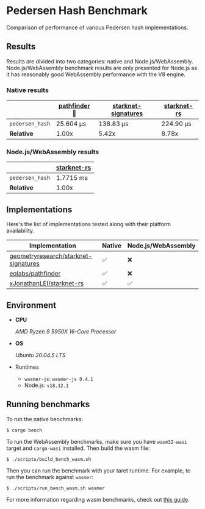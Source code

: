 # Pedersen Hash Benchmark

Comparison of performance of various Pedersen hash implementations.

## Results

Results are divided into two categories: native and Node.js/WebAssembly. Node.js/WebAssembly benchmark results are only presented for Node.js as it has reasonably good WebAssembly performance with the V8 engine.

### Native results

|                 | [pathfinder](https://github.com/eqlabs/pathfinder) :crown: | [starknet-signatures](https://github.com/geometryresearch/starknet-signatures) | [starknet-rs](https://github.com/xJonathanLEI/starknet-rs) |
| --------------- | ---------------------------------------------------------- | ------------------------------------------------------------------------------ | ---------------------------------------------------------- |
| `pedersen_hash` | 25.604 µs                                                  | 138.83 µs                                                                      | 224.90 µs                                                  |
| **Relative**    | 1.00x                                                      | 5.42x                                                                          | 8.78x                                                      |

### Node.js/WebAssembly results

|                 | [starknet-rs](https://github.com/xJonathanLEI/starknet-rs) |
| --------------- | ---------------------------------------------------------- |
| `pedersen_hash` | 1.7715 ms                                                  |
| **Relative**    | 1.00x                                                      |

## Implementations

Here's the list of implementations tested along with their platform availability.

| Implementation                                                                                  | Native             | Node.js/WebAssembly |
| ----------------------------------------------------------------------------------------------- | ------------------ | ------------------- |
| [geometryresearch/starknet-signatures](https://github.com/geometryresearch/starknet-signatures) | :white_check_mark: | :x:                 |
| [eqlabs/pathfinder](https://github.com/eqlabs/pathfinder)                                       | :white_check_mark: | :x:                 |
| [xJonathanLEI/starknet-rs](https://github.com/xJonathanLEI/starknet-rs)                         | :white_check_mark: | :white_check_mark:  |

## Environment

- **CPU**

  _AMD Ryzen 9 5950X 16-Core Processor_

- **OS**

  _Ubuntu 20.04.5 LTS_

- Runtimes

  - `wasmer-js`: `wasmer-js 0.4.1`
  - Node.js: `v18.12.1`

## Running benchmarks

To run the native benchmarks:

```console
$ cargo bench
```

To run the WebAssembly benchmarks, make sure you have `wasm32-wasi` target and `cargo-wasi` installed. Then build the wasm file:

```console
$ ./scripts/build_bench_wasm.sh
```

Then you can run the benchmark with your taret runtime. For example, to run the benchmark against `wasmer`:

```console
$ ./scripts/run_bench_wasm.sh wasmer
```

For more information regarding wasm benchmarks, check out [this guide](https://github.com/bheisler/criterion.rs/blob/version-0.4/book/src/user_guide/wasi.md).
